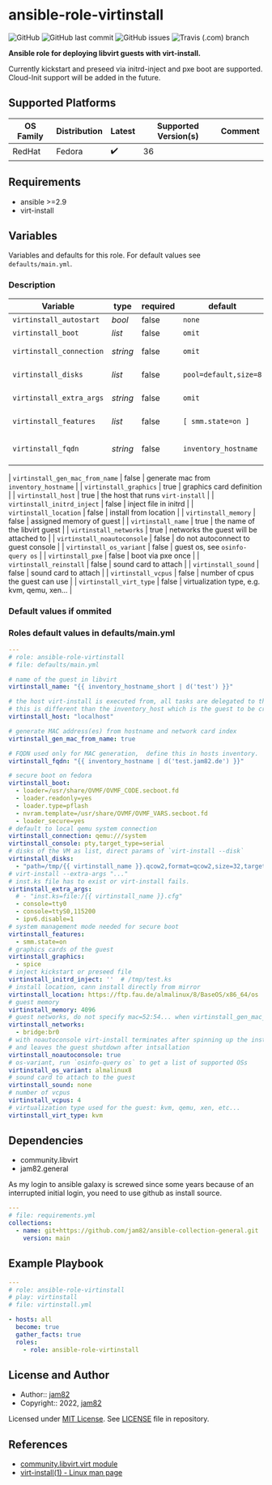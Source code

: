 # ansible-role-virtinstall

![GitHub](https://img.shields.io/github/license/jam82/ansible-role-virtinstall) ![GitHub last commit](https://img.shields.io/github/last-commit/jam82/ansible-role-virtinstall) ![GitHub issues](https://img.shields.io/github/issues-raw/jam82/ansible-role-virtinstall) ![Travis (.com) branch](https://img.shields.io/travis/com/jam82/ansible-role-virtinstall/main?label=travis)

**Ansible role for deploying libvirt guests with virt-install.**

Currently kickstart and preseed via initrd-inject and pxe boot are supported.
Cloud-Init support will be added in the future.

## Supported Platforms

| OS Family | Distribution  | Latest | Supported Version(s) | Comment |
|-----------|---------------|--------|----------------------|---------|
| RedHat    | Fedora        | :heavy_check_mark: | 36 | |

## Requirements

- ansible >=2.9
- virt-install

## Variables

Variables and defaults for this role. For default values see `defaults/main.yml`.

### Description

| Variable                 | type     | required | default | Description |
| ------------------------ | -------- | -------- | ------- | ----------- |
| `virtinstall_autostart`  | *bool*   | false    | `none`  | autostart libvirt guest on boot |
| `virtinstall_boot`       | *list*   | false    | `omit`  | libvirt boot parameters |
| `virtinstall_connection` | *string* | false    | `omit`  | libvirt connection; if false, sytem default is used |
| `virtinstall_disks`      | *list*   | false    | `pool=default,size=8` | the disk(s) to create for the guest |
| `virtinstall_extra_args` | *string* | false    | `omit`  | extra kernel parameters to append. |
| `virtinstall_features`   | *list*   | false    | `[ smm.state=on ]` | guest features like system management mode, etc. |
| `virtinstall_fqdn`       | *string* | false    | `inventory_hostname` | only used if `virtinstall_gen_mac_from_name` is true |

| `virtinstall_gen_mac_from_name` | false | generate mac from `inventory_hostname` |
| `virtinstall_graphics` | true | graphics card definition |
| `virtinstall_host` | true | the host that runs `virt-install` |
| `virtinstall_initrd_inject` | false | inject file in initrd |
| `virtinstall_location` | false | install from location |
| `virtinstall_memory` | false | assigned memory of guest |
| `virtinstall_name` | true | the name of the libvirt guest |
| `virtinstall_networks` | true | networks the guest will be attached to |
| `virtinstall_noautoconsole` | false | do not autoconnect to guest console |
| `virtinstall_os_variant` | false | guest os, see `osinfo-query os` |
| `virtinstall_pxe` | false | boot via pxe once |
| `virtinstall_reinstall` | false | sound card to attach |
| `virtinstall_sound` | false | sound card to attach |
| `virtinstall_vcpus` | false | number of cpus the guest can use |
| `virtinstall_virt_type` | false | virtualization type, e.g. kvm, qemu, xen... |

### Default values if ommited

### Roles default values in defaults/main.yml

```yaml
---
# role: ansible-role-virtinstall
# file: defaults/main.yml

# name of the guest in libvirt
virtinstall_name: "{{ inventory_hostname_short | d('test') }}"

# the host virt-install is executed from, all tasks are delegated to this host.
# this is different than the inventory_host which is the guest to be created
virtinstall_host: "localhost"

# generate MAC address(es) from hostname and network card index
virtinstall_gen_mac_from_name: true

# FQDN used only for MAC generation,  define this in hosts inventory.
virtinstall_fqdn: "{{ inventory_hostname | d('test.jam82.de') }}"

# secure boot on fedora
virtinstall_boot:
  - loader=/usr/share/OVMF/OVMF_CODE.secboot.fd
  - loader.readonly=yes
  - loader.type=pflash
  - nvram.template=/usr/share/OVMF/OVMF_VARS.secboot.fd
  - loader_secure=yes
# default to local qemu system connection
virtinstall_connection: qemu:///system
virtinstall_console: pty,target_type=serial
# disks of the VM as list, direct params of `virt-install --disk`
virtinstall_disks:
  - "path=/tmp/{{ virtinstall_name }}.qcow2,format=qcow2,size=32,target.bus=virtio"
# virt-install --extra-args "..."
# inst.ks file has to exist or virt-install fails.
virtinstall_extra_args:
  # - "inst.ks=file:/{{ virtinstall_name }}.cfg"
  - console=tty0
  - console=ttyS0,115200
  - ipv6.disable=1
# system management mode needed for secure boot
virtinstall_features:
  - smm.state=on
# graphics cards of the guest
virtinstall_graphics:
  - spice
# inject kickstart or preseed file
virtinstall_initrd_inject: ''  # /tmp/test.ks
# install location, cann install directly from mirror
virtinstall_location: https://ftp.fau.de/almalinux/8/BaseOS/x86_64/os
# guest memory
virtinstall_memory: 4096
# guest networks, do not specify mac=52:54... when virtinstall_gen_mac_from_fqdn
virtinstall_networks:
  - bridge:br0
# with noautoconsole virt-install terminates after spinning up the install
# and leaves the guest shutdown after intsallation
virtinstall_noautoconsole: true
# os-variant, run `osinfo-query os` to get a list of supported OSs
virtinstall_os_variant: almalinux8
# sound card to attach to the guest
virtinstall_sound: none
# number of vcpus
virtinstall_vcpus: 4
# virtualization type used for the guest: kvm, qemu, xen, etc...
virtinstall_virt_type: kvm
```

## Dependencies

- community.libvirt
- jam82.general

As my login to ansible galaxy is screwed since some years because of an interrupted initial login, you need to use github as install source.

```yaml
---
# file: requirements.yml
collections:
  - name: git+https://github.com/jam82/ansible-collection-general.git
    version: main
```

## Example Playbook

```yaml
---
# role: ansible-role-virtinstall
# play: virtinstall
# file: virtinstall.yml

- hosts: all
  become: true
  gather_facts: true
  roles:
    - role: ansible-role-virtinstall
```

## License and Author

- Author:: [jam82](https://github.com/jam82/)
- Copyright:: 2022, [jam82](https://github.com/jam82/)

Licensed under [MIT License](https://opensource.org/licenses/MIT).
See [LICENSE](https://github.com/jam82/ansible-role-virtinstall/blob/master/LICENSE) file in repository.

## References

- [community.libvirt.virt module](https://docs.ansible.com/ansible/latest/collections/community/libvirt/virt_module.html)
- [virt-install(1) - Linux man page](https://linux.die.net/man/1/virt-install)
